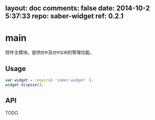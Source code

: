layout: doc
comments: false
date: 2014-10-2 5:37:33
repo: saber-widget
ref: 0.2.1
---

# main

控件主模块。提供`控件`及`控件实例`的管理功能。


## Usage

``` javascript
var widget = require( 'saber-widget' );
widget.dispose();
```

## API

TODO

